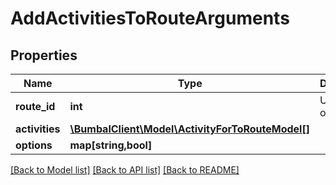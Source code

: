 # AddActivitiesToRouteArguments

## Properties
Name | Type | Description | Notes
------------ | ------------- | ------------- | -------------
**route_id** | **int** | Unique ID of Route | [optional] 
**activities** | [**\BumbalClient\Model\ActivityForToRouteModel[]**](ActivityForToRouteModel.md) |  | [optional] 
**options** | **map[string,bool]** |  | [optional] 

[[Back to Model list]](../README.md#documentation-for-models) [[Back to API list]](../README.md#documentation-for-api-endpoints) [[Back to README]](../README.md)


